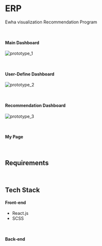 # ERP

Ewha visualization Recommendation Program

<br />



#### Main Dashboard

![prototype_1](https://user-images.githubusercontent.com/49134038/118923392-711df400-b976-11eb-9efe-30433204caec.png)

<br />



#### User-Define Dashboard

![prototype_2](https://user-images.githubusercontent.com/49134038/118923391-70855d80-b976-11eb-9b61-b2089af43f5c.png)

<br />



#### Recommendation Dashboard

![prototype_3](https://user-images.githubusercontent.com/49134038/118923382-6cf1d680-b976-11eb-934c-e587fcc5fdec.png)

<br />



#### My Page



<br />



## Requirements



<br />



## Tech Stack

#### Front-end

- React.js
- SCSS

<br />



#### Back-end



<br />



